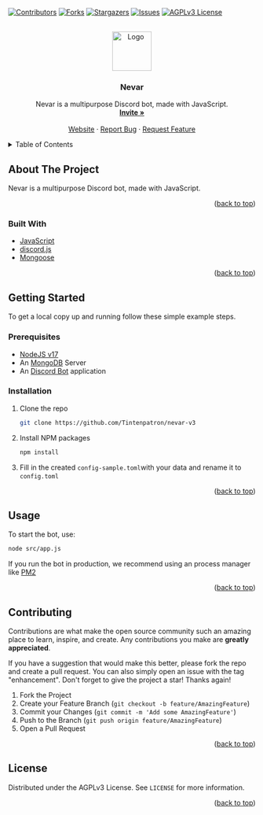 <div id="top"></div>

[![Contributors][contributors-shield]][contributors-url]
[![Forks][forks-shield]][forks-url]
[![Stargazers][stars-shield]][stars-url]
[![Issues][issues-shield]][issues-url]
[![AGPLv3 License][license-shield]][license-url]

<!-- PROJECT LOGO -->
<br />
<div align="center">
  <a href="https://github.com/Tintenpatron/nevar-v3">
    <img src="https://i.imgur.com/1sp95pk.png" alt="Logo" width="80" height="80">
  </a>

<h3 align="center">Nevar</h3>

  <p align="center">
    Nevar is a multipurpose Discord bot, made with JavaScript.
    <br />
    <a href="https://nevar.eu/invite"><strong>Invite »</strong></a>
    <br />
    <br />
    <a href="https://nevar.eu">Website</a>
    ·
    <a href="https://github.com/Tintenpatron/nevar-v3/issues">Report Bug</a>
    ·
    <a href="https://github.com/Tintenpatron/nevar-v3/issues">Request Feature</a>
  </p>
</div>

<!-- TABLE OF CONTENTS -->
<details>
  <summary>Table of Contents</summary>
  <ol>
    <li>
      <a href="#about-the-project">About The Project</a>
      <ul>
        <li><a href="#built-with">Built With</a></li>
      </ul>
    </li>
    <li>
      <a href="#getting-started">Getting Started</a>
      <ul>
        <li><a href="#prerequisites">Prerequisites</a></li>
        <li><a href="#installation">Installation</a></li>
      </ul>
    </li>
    <li><a href="#usage">Usage</a></li>
    <li><a href="#contributing">Contributing</a></li>
    <li><a href="#license">License</a></li>
  </ol>
</details>

<!-- ABOUT THE PROJECT -->

## About The Project

Nevar is a multipurpose Discord bot, made with JavaScript.

<p align="right">(<a href="#top">back to top</a>)</p>

### Built With

-   [JavaScript](https://nodejs.org/en/)
-   [discord.js](https://npm.io/discord.js)
-   [Mongoose](https://npm.io/https://mongoosejs.com/)

<p align="right">(<a href="#top">back to top</a>)</p>

<!-- GETTING STARTED -->

## Getting Started

To get a local copy up and running follow these simple example steps.

### Prerequisites

-   [NodeJS v17](https://nodejs.org)
-   An [MongoDB](https://mongodb.org) Server
-   An [Discord Bot](https://discord.com) application

### Installation

1. Clone the repo
    ```sh
    git clone https://github.com/Tintenpatron/nevar-v3
    ```
2. Install NPM packages
    ```sh
    npm install
    ```
3. Fill in the created `config-sample.toml`with your data and rename it to `config.toml`

<p align="right">(<a href="#top">back to top</a>)</p>

<!-- USAGE EXAMPLES -->

## Usage

To start the bot, use:

```sh
node src/app.js
```

If you run the bot in production, we recommend using an process manager like [PM2](https://npm.io/pm2)

<p align="right">(<a href="#top">back to top</a>)</p>

<!-- CONTRIBUTING -->

## Contributing

Contributions are what make the open source community such an amazing place to learn, inspire, and create. Any contributions you make are **greatly appreciated**.

If you have a suggestion that would make this better, please fork the repo and create a pull request. You can also simply open an issue with the tag "enhancement".
Don't forget to give the project a star! Thanks again!

1. Fork the Project
2. Create your Feature Branch (`git checkout -b feature/AmazingFeature`)
3. Commit your Changes (`git commit -m 'Add some AmazingFeature'`)
4. Push to the Branch (`git push origin feature/AmazingFeature`)
5. Open a Pull Request

<p align="right">(<a href="#top">back to top</a>)</p>

<!-- LICENSE -->

## License

Distributed under the AGPLv3 License. See `LICENSE` for more information.

<p align="right">(<a href="#top">back to top</a>)</p>

<!-- MARKDOWN LINKS & IMAGES -->
<!-- https://www.markdownguide.org/basic-syntax/#reference-style-links -->

[contributors-shield]: https://img.shields.io/github/contributors/Tintenpatron/nevar-v3.svg?style=for-the-badge
[contributors-url]: https://github.com/Tintenpatron/nevar-v3/graphs/contributors
[forks-shield]: https://img.shields.io/github/forks/Tintenpatron/nevar-v3.svg?style=for-the-badge
[forks-url]: https://github.com/Tintenpatron/nevar-v3/network/members
[stars-shield]: https://img.shields.io/github/stars/Tintenpatron/nevar-v3.svg?style=for-the-badge
[stars-url]: https://github.com/Tintenpatron/nevar-v3/stargazers
[issues-shield]: https://img.shields.io/github/issues/Tintenpatron/nevar-v3.svg?style=for-the-badge
[issues-url]: https://github.com/Tintenpatron/nevar-v3/issues
[license-shield]: https://img.shields.io/github/license/Tintenpatron/nevar-v3.svg?style=for-the-badge
[license-url]: https://github.com/Tintenpatron/nevar-v3/blob/master/LICENSE
[linkedin-shield]: https://img.shields.io/badge/-LinkedIn-black.svg?style=for-the-badge&logo=linkedin&colorB=555
[linkedin-url]: https://linkedin.com/in/linkedin_username
[product-screenshot]: images/screenshot.png
